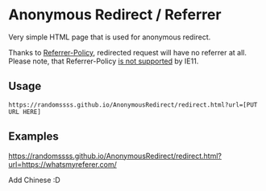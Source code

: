 # Anonymous Redirect / Referrer

Very simple HTML page that is used for anonymous redirect.

Thanks to [Referrer-Policy](https://www.w3.org/TR/referrer-policy/), redirected request will have no referrer at all.
Please note, that Referrer-Policy [is not supported](caniuse.com/#feat=referrer-policy) by IE11.

## Usage

```
https://randomssss.github.io/AnonymousRedirect/redirect.html?url=[PUT URL HERE]
```

## Examples

https://randomssss.github.io/AnonymousRedirect/redirect.html?url=https://whatsmyreferer.com/


Add Chinese :D
